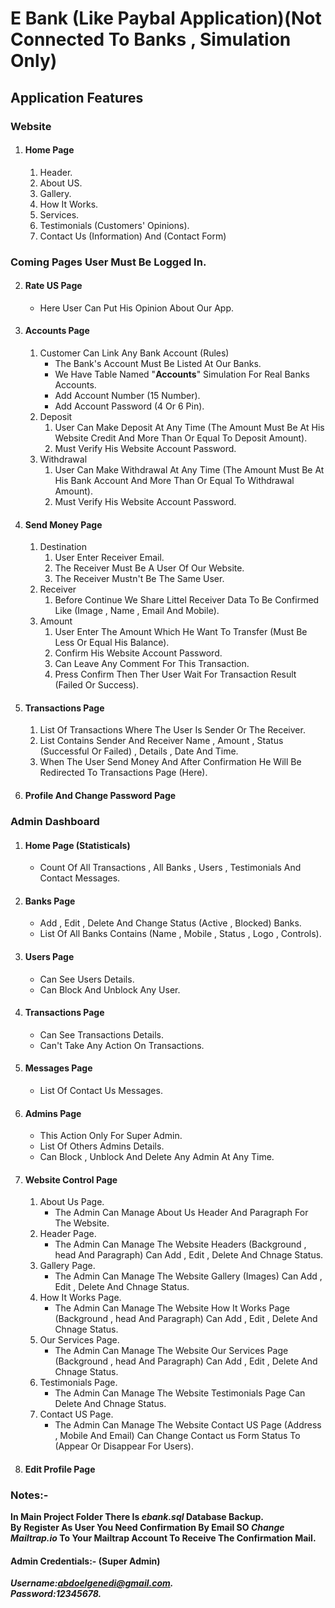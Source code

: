 # E Bank (Like Paybal Application)(Not Connected To Banks , Simulation Only)
## Application Features 
### Website
 1. #### Home Page
    1. Header.
    2. About US.
    3. Gallery.
    4. How It Works.
    5. Services.
    6. Testimonials (Customers' Opinions).
    7. Contact Us (Information) And (Contact Form)
### Coming Pages User Must Be Logged In.
 2. #### Rate US Page
    * Here User Can Put His Opinion About Our App.
 3. #### Accounts Page 
     1. Customer Can Link Any Bank Account (Rules)
        * The Bank's Account Must Be Listed At Our Banks.
        * We Have Table Named "**Accounts**" Simulation For Real Banks Accounts.
        * Add Account Number (15 Number).
        * Add Account Password (4 Or 6 Pin).
     2. Deposit
        1. User Can Make Deposit At Any Time (The Amount Must Be At His Website Credit And More Than Or Equal To Deposit Amount).
        2. Must Verify His Website Account Password.
     2. Withdrawal
        1. User Can Make Withdrawal At Any Time (The Amount Must Be At His Bank Account  And More Than Or Equal To Withdrawal Amount).
        2. Must Verify His Website Account Password.
 4. #### Send Money Page
     1. Destination 
        1. User Enter Receiver Email.
        2. The Receiver Must Be A User Of Our Website.
        3. The Receiver Mustn't Be The Same User.
     2. Receiver
        1. Before Continue We Share Littel Receiver Data To Be Confirmed Like (Image , Name , Email And Mobile).
     3. Amount 
        1. User Enter The Amount Which He Want To Transfer (Must Be Less Or Equal His Balance).
        2. Confirm His Website Account Password.
        3. Can Leave Any Comment For This Transaction.
        4. Press Confirm Then Ther User Wait For Transaction Result (Failed Or Success).   
 5. #### Transactions Page
     1. List Of Transactions Where The User Is Sender Or The Receiver.
     2. List Contains Sender And Receiver Name , Amount , Status (Successful Or Failed) , Details , Date And Time.
     3. When The User Send Money And After Confirmation He Will Be Redirected To Transactions Page (Here). 
 6. #### Profile And Change Password Page
### Admin Dashboard
  1. #### Home Page (Statisticals)
     * Count Of All Transactions , All Banks , Users , Testimonials And Contact Messages.
  2. #### Banks Page
     * Add , Edit , Delete And Change Status (Active , Blocked) Banks.
     * List Of All Banks Contains (Name , Mobile , Status , Logo , Controls).
  3. #### Users Page
     * Can See Users Details.
     * Can Block And Unblock Any User.
  4. #### Transactions Page
     * Can See Transactions Details.
     * Can't Take Any Action On Transactions.  
  5. #### Messages Page
     * List Of Contact Us Messages.
  6. #### Admins Page
     * This Action Only For Super Admin.
     * List Of Others Admins Details.
     * Can Block , Unblock And Delete Any Admin At Any Time.   
  7. #### Website Control Page
     1. About Us Page.
        * The Admin Can Manage About Us Header And Paragraph For The Website.
     2. Header Page.
        * The Admin Can Manage The Website Headers (Background , head And Paragraph) Can Add , Edit , Delete And Chnage Status.
     3. Gallery Page.
        * The Admin Can Manage The Website Gallery (Images) Can Add , Edit , Delete And Chnage Status.
     4. How It Works Page.
        * The Admin Can Manage The Website How It Works Page (Background , head And Paragraph) Can Add , Edit , Delete And Chnage Status.
     5. Our Services Page.
        * The Admin Can Manage The Website Our Services Page (Background , head And Paragraph) Can Add , Edit , Delete And Chnage Status.
     6. Testimonials Page.
        * The Admin Can Manage The Website Testimonials Page Can Delete And Chnage Status.
     7. Contact US Page.
        * The Admin Can Manage The Website Contact US Page (Address , Mobile And Email) Can Change Contact us Form Status To (Appear Or Disappear For Users).
  9. #### Edit Profile Page
  
  ### Notes:-
  **In Main Project Folder There Is _ebank.sql_ Database Backup.**\
  **By Register As User You Need Confirmation By Email SO _Change Mailtrap.io_ To Your Mailtrap Account To Receive The Confirmation Mail.**
  #### Admin Credentials:- (Super Admin)
  **_Username:abdoelgenedi@gmail.com._**\
  **_Password:12345678._**
  
   
